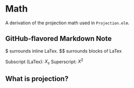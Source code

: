 # Math

A derivation of the projection math used in `Projection.elm`.

## GitHub-flavored Markdown Note

$ surrounds inline LaTex.
$$ surrounds blocks of LaTex

Subscript (LaTex): $X_s$
Superscript: $X^2$

## What is projection?
